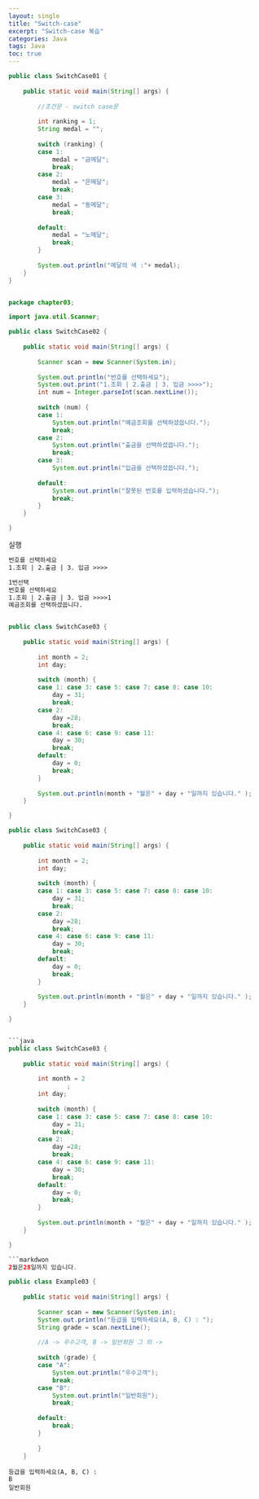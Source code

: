 ```yaml
---
layout: single
title: "Switch-case"
excerpt: "Switch-case 복습"
categories: Java
tags: Java
toc: true
---
```


```java
public class SwitchCase01 {
	
	public static void main(String[] args) {
		
		//조건문 - switch case문
		
		int ranking = 1;
		String medal = "";
		
		switch (ranking) {
		case 1:
			medal = "금메달";
			break;
		case 2:
			medal = "은메달";
			break;
		case 3:
			medal = "동메달";
			break;
			
		default:
			medal = "노메달";
			break;
		}
		
		System.out.println("메달의 색 :"+ medal);
	}
}
```

```java

package chapter03;

import java.util.Scanner;

public class SwitchCase02 {
	
	public static void main(String[] args) {
		
		Scanner scan = new Scanner(System.in);
		
		System.out.println("번호를 선택하세요");
		System.out.print("1.조회 | 2.출금 | 3. 입금 >>>>");
		int num = Integer.parseInt(scan.nextLine());
		
		switch (num) {
		case 1:
			System.out.println("예금조회를 선택하셨씁니다.");
			break;
		case 2:
			System.out.println("출금을 선택하셨씁니다.");
			break;
		case 3:
			System.out.println("입금을 선택하셨씁니다.");
			
		default:
			System.out.println("잘못된 번호를 입력하셨습니다.");
			break;
		}
	}

}
```
실행
```markdown
번호를 선택하세요
1.조회 | 2.출금 | 3. 입금 >>>>
```
```markdown
1번선택
번호를 선택하세요
1.조회 | 2.출금 | 3. 입금 >>>>1
예금조회를 선택하셨씁니다.
```


```java

public class SwitchCase03 {
	
	public static void main(String[] args) {
		
		int month = 2;
		int day;
		
		switch (month) {
		case 1: case 3: case 5: case 7: case 8: case 10:
			day = 31;
			break;
		case 2: 
			day =28;
			break;
		case 4: case 6: case 9: case 11:
			day = 30;
			break;
		default:
			day = 0;
			break;
		}
		
		System.out.println(month + "월은" + day + "일까지 있습니다." );
	}

}
```

```java
public class SwitchCase03 {
	
	public static void main(String[] args) {
		
		int month = 2;
		int day;
		
		switch (month) {
		case 1: case 3: case 5: case 7: case 8: case 10:
			day = 31;
			break;
		case 2: 
			day =28;
			break;
		case 4: case 6: case 9: case 11:
			day = 30;
			break;
		default:
			day = 0;
			break;
		}
		
		System.out.println(month + "월은" + day + "일까지 있습니다." );
	}

}


```java
public class SwitchCase03 {
	
	public static void main(String[] args) {
		
		int month = 2
				;
		int day;
		
		switch (month) {
		case 1: case 3: case 5: case 7: case 8: case 10:
			day = 31;
			break;
		case 2: 
			day =28;
			break;
		case 4: case 6: case 9: case 11:
			day = 30;
			break;
		default:
			day = 0;
			break;
		}
		
		System.out.println(month + "월은" + day + "일까지 있습니다." );
	}

}

```markdwon
2월은28일까지 있습니다.
```

```java
public class Example03 {
	
	public static void main(String[] args) {
		
		Scanner scan = new Scanner(System.in);
		System.out.println("등급을 입력하세요(A, B, C) : ");
		String grade = scan.nextLine();
		
		//A -> 우수고객, B -> 일반회원 그 외 ->
		
		switch (grade) {
		case "A":
			System.out.println("우수고객"); 
			break;
		case "B":
			System.out.println("일반회원"); 
			break;
		
		default:
			break;
		}
		
		}
	}
```

```markdwon
등급을 입력하세요(A, B, C) : 
B
일반회원
```